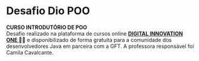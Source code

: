 # Desafio Dio POO

<p><strong>CURSO INTRODUTÓRIO DE POO</strong><br>
Desafio realizado na plataforma de cursos online <strong> <a href="https://web.digitalinnovation.one/home"> DIGITAL INNOVATION ONE  </a></strong> 🧡💛 e disponibilizado de forma gratuita para a comunidade dos desenvolvedores Java em parceira com a GFT. A professora responsável foi Camila Cavalcante.
</p>

